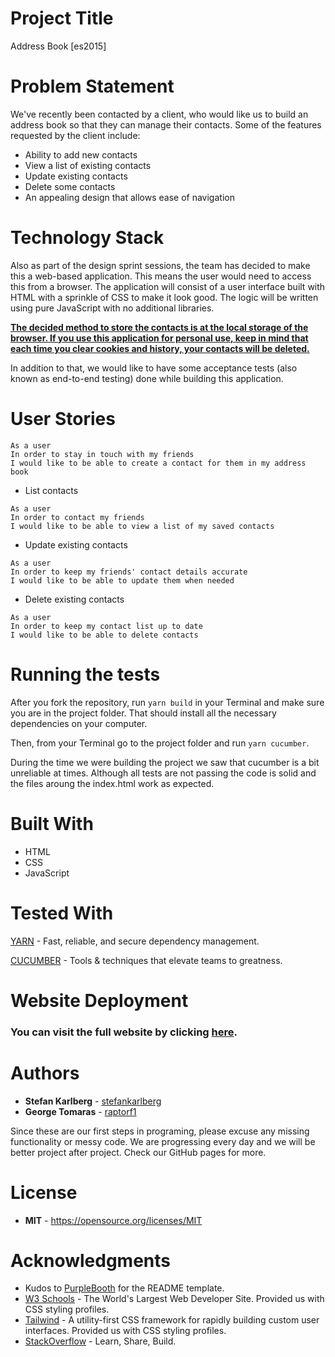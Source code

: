 # Project Title

Address Book [es2015]

# Problem Statement
We've recently been contacted by a client, who would like us to build an address book so that they can manage their contacts. Some of the features requested by the client include:
* Ability to add new contacts
* View a list of existing contacts
* Update existing contacts
* Delete some contacts
* An appealing design that allows ease of navigation

# Technology Stack

<p>Also as part of the design sprint sessions, the team has decided to make this a web-based application. This means the user would need to access this from a browser. The application will consist of a user interface built with HTML with a sprinkle of CSS to make it look good. The logic will be written using pure JavaScript with no additional libraries.</p>
<p><b><u>The decided method to store the contacts is at the local storage of the browser. If you use this application for personal use, keep in mind that each time you clear cookies and history, your contacts will be deleted.</u></b></p>
<p>In addition to that, we would like to have some acceptance tests (also known as end-to-end testing) done while building this application.</p>

# User Stories

```
As a user
In order to stay in touch with my friends
I would like to be able to create a contact for them in my address book
```

* List contacts

```
As a user
In order to contact my friends
I would like to be able to view a list of my saved contacts
```

* Update existing contacts

```
As a user
In order to keep my friends' contact details accurate
I would like to be able to update them when needed
```

* Delete existing contacts

```
As a user
In order to keep my contact list up to date
I would like to be able to delete contacts
```

# Running the tests

After you fork the repository, run `yarn build` in your Terminal and make sure you are in the project folder. That should install all the necessary dependencies on your computer.

Then, from your Terminal go to the project folder and run `yarn cucumber`.

During the time we were building the project we saw that cucumber is a bit unreliable at times. Although all tests are not passing the code is solid and the files aroung the index.html work as expected.

# Built With

* HTML
* CSS
* JavaScript

# Tested With

[YARN](https://www.npmjs.com/package/yarn) - Fast, reliable, and secure dependency management.

[CUCUMBER](https://cucumber.io/) - Tools & techniques that elevate teams to greatness.

# Website Deployment
### You can visit the full website by clicking [here](https://raptorf1.github.io/address_book_challenge/).

# Authors

* **Stefan Karlberg** - [stefankarlberg](https://github.com/stefankarlberg)
* **George Tomaras** - [raptorf1](https://github.com/raptorf1)

<p>Since these are our first steps in programing, please excuse any missing functionality or messy code. We are progressing every day and we will be better project after project. Check our GitHub pages for more.</p>

# License

* **MIT** - https://opensource.org/licenses/MIT

# Acknowledgments

* Kudos to [PurpleBooth](https://gist.github.com/PurpleBooth/109311bb0361f32d87a2) for the README template.
* [W3 Schools](https://www.w3schools.com/) - 
The World's Largest Web Developer Site. Provided us with CSS styling profiles.
* [Tailwind](https://tailwindcss.com/docs/what-is-tailwind) - A utility-first CSS framework for rapidly building custom user interfaces. Provided us with CSS styling profiles.
* [StackOverflow](https://stackoverflow.com/) - Learn, Share, Build.
